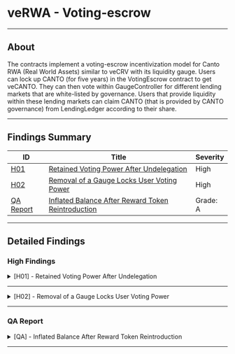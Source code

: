 # veRWA - Voting-escrow

---

## About

The contracts implement a voting-escrow incentivization model for Canto RWA (Real World Assets) similar to veCRV with its liquidity gauge. Users can lock up CANTO (for five years) in the VotingEscrow contract to get veCANTO. They can then vote within GaugeController for different lending markets that are white-listed by governance. Users that provide liquidity within these lending markets can claim CANTO (that is provided by CANTO governance) from LendingLedger according to their share.

---

## Findings Summary

| ID  | Title                            | Severity   |
|-----|----------------------------------|------------|
| [H01](#h01---xxx) | [Retained Voting Power After Undelegation](https://github.com/code-423n4/2023-08-verwa-findings/issues/177)                              | High       |
| [H02](#h02---xxx) | [Removal of a Gauge Locks User Voting Power](https://github.com/code-423n4/2023-08-verwa-findings/issues/174)                              | High       |
| [QA Report](#QA---xxx) | [Inflated Balance After Reward Token Reintroduction](https://github.com/code-423n4/2023-08-verwa-findings/issues/175)                              | Grade: A   |

---

## Detailed Findings

### High Findings

<details>
  <summary><a id="h01---xxx"></a>[H01] - Retained Voting Power After Undelegation</summary>
  
  <br>

## **Severity:** 
  
High Risk

## **Summary:** 

When tokens are delegated from one user (User A) to another (User B), the voting power is correctly combined. However, an inconsistency arises when the tokens are undelegated. If User B does not cast another vote after undelegation, they retain the combined voting power. This results in an inflated voting power for User B, which can skew the outcomes of votes. The sequence of events is as follows:

- User A delegates to User B.
- User B votes for Gauge A using the combined voting power.
- In the next epoch, User A undelegates from User B.
- User A votes for Gauge B.
- Despite the undelegation, User B's voting power remains inflated unless they cast another vote.

## **Proof Of Concept:** 

The test case below demonstrates this behaviour:

```solidity
function testDelegateUndelegate() public {
        vm.startPrank(gov);
        gc.add_gauge(gauge1);
        gc.add_gauge(gauge2);
        gc.change_gauge_weight(gauge1, 100);
        gc.change_gauge_weight(gauge2, 100);
        vm.stopPrank();

        vm.deal(user1, 1 ether);
        vm.deal(user2, 1 ether);

        // user 1 create lock
        vm.prank(user1);
        ve.createLock{value: 1 ether}(1 ether);

        // user 2 create lock
        vm.prank(user2);
        ve.createLock{value: 1 ether}(1 ether);

        // user 1 delegate to user 2
        vm.prank(user1);
        ve.delegate(user2);

        // user 2 vote for gauge 2 with user 1's voting power and user 2's voting power
        vm.prank(user2);
        gc.vote_for_gauge_weights(gauge2, 10000);

        // warp to next week
        vm.warp(block.timestamp + 1 weeks);

        console.log("User 1 -> No votes, delegates to User 2");
        console.log("user 2 -> Votes for gauge 2 with User 1's voting power and User 2's voting power");
        // console log divider
        console.log("--------------------------------------------------");

        (uint256 slopeUser1, uint256 powerUser1,) = gc.vote_user_slopes(user1, gauge1);
        console.log("user 1 vote slope", slopeUser1);
        console.log("user 1 vote power", powerUser1);
        // console log divider
        console.log("--------------------------------------------------");

        (uint256 slopeUser2, uint256 powerUser2,) = gc.vote_user_slopes(user2, gauge2);
        console.log("user 2 vote slope", slopeUser2);
        console.log("user 2 vote power", powerUser2);
        // console log divider
        console.log("--------------------------------------------------");

        // check relative weights
        console.log("relative weight g1", gc.gauge_relative_weight_write(gauge1, block.timestamp));
        console.log("relative weight g2", gc.gauge_relative_weight_write(gauge2, block.timestamp));
        // console log divider
        console.log("--------------------------------------------------");
        //check total weights
        console.log("total weight", gc._get_sum());
        // console log divider
        console.log("--------------------------------------------------");

        // user 1 undelegate
        vm.prank(user1);
        ve.delegate(user1);

        //user1 vote for gauge 1
        vm.prank(user1);
        gc.vote_for_gauge_weights(gauge1, 10000);

        gc.checkpoint_gauge(gauge1);
        gc.checkpoint_gauge(gauge2);

        // warp to next week
        vm.warp(block.timestamp + 1 weeks);
        console.log("next week ");
        console.log("User 1 -> Undelegates from User 2, votes for gauge 1");
        console.log("user 2 -> No action");
        // console log divider
        console.log("--------------------------------------------------");

        (uint256 week2slopeUser1, uint256 week2powerUser1,) = gc.vote_user_slopes(user1, gauge1);
        console.log("user 1 vote slope", week2slopeUser1);
        console.log("user 1 vote power", week2powerUser1);
        // console log divider
        console.log("--------------------------------------------------");

        (uint256 week2slopeUser2, uint256 week2powerUser2,) = gc.vote_user_slopes(user2, gauge2);
        console.log("user 2 vote slope", week2slopeUser2);
        console.log("user 2 vote power", week2powerUser2);
        // console log divider
        console.log("--------------------------------------------------");

        // check relative weights
        console.log("relative weight g1", gc.gauge_relative_weight_write(gauge1, block.timestamp));
        console.log("relative weight g2", gc.gauge_relative_weight_write(gauge2, block.timestamp));
        // console log divider
        console.log("--------------------------------------------------");
        //check total weights
        console.log("total weight", gc._get_sum());
    }
```

Analyzing the test case output reveals:

- In the initial stages, User 1 delegates their voting power to User 2, and User 2 votes for gauge 2. At this juncture, the calculations appear accurate.
- However, post-undelegation by User 1 and their subsequent vote for gauge 1, the voting power for gauge 2 remains unchanged from the previous epoch. This effectively means that User 1's voting power gets double-counted.

## **Tools Used:** 

- Manual analysis
- Foundry

## **Recommendation:** 

Reset Votes on delegation: Nullify the delegator's/delegatee’s votes once they delegate their power.

</details>

---

<details>
  <summary><a id="h02---xxx"></a>[H02] - Removal of a Gauge Locks User Voting Power</summary>
  
  <br>

## **Severity:** 
  
High Risk

## **Summary:** 

If a gauge that has previously been voted on by users is removed by governance, the voting power of those users becomes locked. This is due to the inability of users to invoke the voting function to reset their votes for that gauge, as the gauge is marked invalid upon removal.

## **Proof of concept:** 

Below is a test case demonstrating the issue:

```solidity
    function testRemoveGaugeResetVote() public {
        vm.startPrank(gov);
        gc.add_gauge(gauge1);
        gc.add_gauge(gauge2);
        gc.change_gauge_weight(gauge1, 100);
        gc.change_gauge_weight(gauge2, 100);
        vm.stopPrank();

        vm.deal(user1, 1 ether);

        vm.startPrank(user1);
        ve.createLock{value: 1 ether}(1 ether);
        gc.vote_for_gauge_weights(gauge1, 10000);
        vm.stopPrank();

        // warp 4 weeks
        vm.warp(block.timestamp + 4 weeks);
        console.log("week 4");

        // remove gauge
        vm.startPrank(gov);
        gc.remove_gauge(gauge1);
        vm.stopPrank();

        // user1 tries to change vote
        vm.startPrank(user1);
        vm.expectRevert("Invalid gauge address");
        gc.vote_for_gauge_weights(gauge1, 0);
        vm.stopPrank();
    }
```

In the test above:

- Two Gauges are added, and user votes for gauge1.
- Time is advanced by 4 weeks.
- Governance removes gauge1.
- User1 tries to reset their vote for gauge1 to 0, but it fails due to the "Invalid gauge address" check.

## **Tools Used:** 

- Manual analysis
- Foundry

## **Recommendation:** 

- Implement a mechanism to automatically reset the votes for users who have voted on a gauge upon its removal.
- Alternatively, provide a function that allows users to reset their votes for removed gauges without the isValidGauge check.

</details>

---

### QA Report

<details>
  <summary><a id="QA---xxx"></a>[QA] - Inflated Balance After Reward Token Reintroduction</summary>
  
  <br>

## **Severity:** 

- QA Report

## **Summary:** 

The functionality exists in the protocol for governance to vote and remove a reward token and later reintroduce it. If this occurs, users might experience inflated balances. This can lead to significant losses for the protocol, as users could exploit this to earn more rewards than they're entitled to.

## **Vulnerability Details:** 

Consider the following sequence of events:

- User A deposits 100 units of token X into the liquidity pool, enabling them to earn rewards from token A.
- Governance decides to delist token A, effectively removing it from the whitelist.
- User A withdraws their 100 units of token X. Since token A is not on the whitelist, the syncLedger function fails to register this withdrawal.
- After a month, token A is reintroduced and added back to the whitelist by governance.
- User A now deposits an additional 10 units of token X. However, the syncLedger function, attempting to bridge the data gap, incorrectly adds this to the old balance.
- This results in User A appearing to have a balance of 110 units of token X, when in reality they only - deposited 10 units.
- Consequently, User A starts to accumulate rewards at a rate based on this inflated balance.

```solidity
function testSyncLedgerWithGaps() public {
        // prepare
        whiteListMarket();
        vm.warp(block.timestamp + WEEK);

        vm.startPrank(lendingMarket);
        int256 deltaStart = 1 ether;
        uint256 epochStart = (block.timestamp / WEEK) * WEEK;
        ledger.sync_ledger(lender, deltaStart);
        vm.stopPrank();

        // remove market from whitelist
        vm.prank(goverance);
        ledger.whiteListLendingMarket(lendingMarket, false);

	// user removes liquidity tokens

        // warp 2 week
        uint256 newTime = block.timestamp + 3 * WEEK;
        vm.warp(newTime - 1 weeks);

        // add market to whitelist
        vm.prank(goverance);
        ledger.whiteListLendingMarket(lendingMarket, true);

        // warp 1 week
        vm.warp(block.timestamp + 1 weeks);

        int256 deltaEnd = 1 ether;
        uint256 epochEnd = (newTime / WEEK) * WEEK;

        uint256 lenderBalanceInitial = ledger.lendingMarketBalances(lendingMarket, lender, epochEnd);
        console.log("epochEnd", lenderBalanceInitial);
        vm.prank(lendingMarket);
        ledger.sync_ledger(lender, deltaEnd);

        // lender balance is forwarded and set
        uint256 lenderBalance = ledger.lendingMarketBalances(lendingMarket, lender, epochEnd);
        assertEq(lenderBalance, uint256(deltaStart) + uint256(deltaEnd));

        // total balance is forwarded and set
        uint256 totalBalance = ledger.lendingMarketTotalBalance(lendingMarket, epochEnd);
        assertEq(totalBalance, uint256(deltaStart) + uint256(deltaEnd));
    }
```

Analyzing the test case, it becomes evident that the user balance is reflective of the user's prior interactions with the token, pre-removal, and subsequent addition. This means any withdrawals made by the user during the interim (between removal and re-addition) are overlooked.

## **Tools Used:** 

- Manual analysis
- Foundry 

## **Recommendation:** 

Whenever a token is reintroduced, ensure that all its associated values are reset to their default states. This should be done irrespective of any previous interactions with that token.

</details>

---

